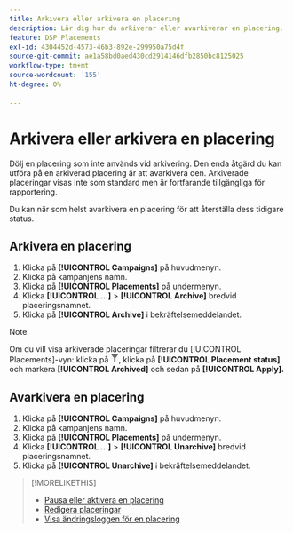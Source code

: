 ```yaml
---
title: Arkivera eller arkivera en placering
description: Lär dig hur du arkiverar eller avarkiverar en placering.
feature: DSP Placements
exl-id: 4304452d-4573-46b3-892e-299950a75d4f
source-git-commit: ae1a58bd0aed430cd2914146dfb2850bc8125025
workflow-type: tm+mt
source-wordcount: '155'
ht-degree: 0%

---
```


# Arkivera eller arkivera en placering

<!-- Some placements don't have this option. Clarify which placement types aren't eligible -- is it PG placements, or all placements using private inventory? And anything else?  -->

Dölj en placering som inte används vid arkivering. Den enda åtgärd du kan utföra på en arkiverad placering är att avarkivera den. Arkiverade placeringar visas inte som standard men är fortfarande tillgängliga för rapportering.

Du kan när som helst avarkivera en placering för att återställa dess tidigare status.

## Arkivera en placering

1. Klicka på **[!UICONTROL Campaigns]** på huvudmenyn.
1. Klicka på kampanjens namn.
1. Klicka på **[!UICONTROL Placements]** på undermenyn.
1. Klicka **[!UICONTROL ...]** > **[!UICONTROL Archive]** bredvid placeringsnamnet.
1. Klicka på **[!UICONTROL Archive]** i bekräftelsemeddelandet.

>[!NOTE]
>
>Om du vill visa arkiverade placeringar filtrerar du [!UICONTROL Placements]-vyn: klicka på ![Filtrera knapp](/help/dsp/assets/filter.png), klicka på **[!UICONTROL Placement status]** och markera **[!UICONTROL Archived]** och sedan på **[!UICONTROL Apply].**

## Avarkivera en placering

1. Klicka på **[!UICONTROL Campaigns]** på huvudmenyn.
1. Klicka på kampanjens namn.
1. Klicka på **[!UICONTROL Placements]** på undermenyn.
1. Klicka **[!UICONTROL ...]** > **[!UICONTROL Unarchive]** bredvid placeringsnamnet.
1. Klicka på **[!UICONTROL Unarchive]** i bekräftelsemeddelandet.

>[!MORELIKETHIS]
>
>* [Pausa eller aktivera en placering](placement-pause-activate.md)
>* [Redigera placeringar](placement-edit.md)
>* [Visa ändringsloggen för en placering](placement-change-log.md)
